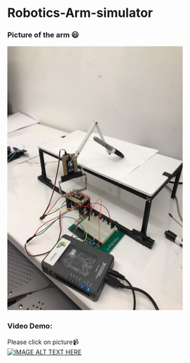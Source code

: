 # Robotics-Arm-simulator
### Picture of the arm :smiley:
<img src = "https://github.com/medegw01/Robotics-Arm-simulator/blob/master/actual%20robot.jpg"  width="400" height="600"><br/>
### Video Demo:
Please click on picture:video_camera:<br>
[![IMAGE ALT TEXT HERE](https://img.youtube.com/vi/Ea-e0IbpcDk/0.jpg)](https://www.youtube.com/watch?v=Ea-e0IbpcDk&feature=youtu.be)
